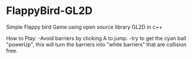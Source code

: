 # FlappyBird-GL2D
Simple Flappy bird Game using open source library GL2D in c++

How to Play:
-Avoid barriers by clicking A to jump.
-try to get the cyan ball "powerUp", this will turn the barriers into "white barriers" that are collision free.
